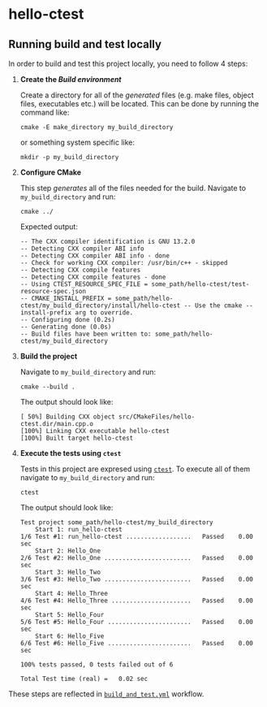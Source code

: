 # hello-ctest

## Running build and test locally

In order to build and test this project locally, you need to follow 4 steps:

1. **Create the _Build environment_**

    Create a directory for all of the _generated_ files (e.g. make files, object files, executables etc.) will be located.
    This can be done by running the command like:
    ```shell
    cmake -E make_directory my_build_directory
    ```
    or something system specific like:
    ```shell
    mkdir -p my_build_directory
    ```

2. **Configure CMake**

    This step _generates_ all of the files needed for the build.
    Navigate to `my_build_directory` and run:
    ```shell
    cmake ../
    ```
    Expected output:
    ```
    -- The CXX compiler identification is GNU 13.2.0
    -- Detecting CXX compiler ABI info
    -- Detecting CXX compiler ABI info - done
    -- Check for working CXX compiler: /usr/bin/c++ - skipped
    -- Detecting CXX compile features
    -- Detecting CXX compile features - done
    -- Using CTEST_RESOURCE_SPEC_FILE = some_path/hello-ctest/test-resource-spec.json
    -- CMAKE_INSTALL_PREFIX = some_path/hello-ctest/my_build_directory/install/hello-ctest -- Use the cmake --install-prefix arg to override.
    -- Configuring done (0.2s)
    -- Generating done (0.0s)
    -- Build files have been written to: some_path/hello-ctest/my_build_directory
    ```

3. **Build the project**

    Navigate to `my_build_directory` and run:
    ```shell
    cmake --build .
    ```
    The output should look like:
    ```
    [ 50%] Building CXX object src/CMakeFiles/hello-ctest.dir/main.cpp.o
    [100%] Linking CXX executable hello-ctest
    [100%] Built target hello-ctest
    ```

4. **Execute the tests using `ctest`**

    Tests in this project are expresed using [`ctest`](https://cmake.org/cmake/help/latest/manual/ctest.1.html).
    To execute all of them navigate to `my_build_directory` and run:
    ```
    ctest
    ```
    The output should look like:
    ```
    Test project some_path/hello-ctest/my_build_directory
        Start 1: run_hello-ctest
    1/6 Test #1: run_hello-ctest ..................   Passed    0.00 sec
        Start 2: Hello_One
    2/6 Test #2: Hello_One ........................   Passed    0.00 sec
        Start 3: Hello_Two
    3/6 Test #3: Hello_Two ........................   Passed    0.00 sec
        Start 4: Hello_Three
    4/6 Test #4: Hello_Three ......................   Passed    0.00 sec
        Start 5: Hello_Four
    5/6 Test #5: Hello_Four .......................   Passed    0.00 sec
        Start 6: Hello_Five
    6/6 Test #6: Hello_Five .......................   Passed    0.00 sec

    100% tests passed, 0 tests failed out of 6

    Total Test time (real) =   0.02 sec
    ```

These steps are reflected in [`build_and_test.yml`](.github/workflows/build_and_test.yml) workflow.
